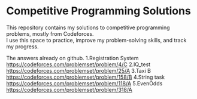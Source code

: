 # Competitive Programming Solutions

This repository contains my solutions to competitive programming problems, mostly from Codeforces.  
I use this space to practice, improve my problem-solving skills, and track my progress.

The answers already on github.
1.Registration System
https://codeforces.com/problemset/problem/4/C
2.IQ_test
https://codeforces.com/problemset/problem/25/A
3.Taxi B
https://codeforces.com/problemset/problem/158/B
4.String task
https://codeforces.com/problemset/problem/118/A
5.EvenOdds
https://codeforces.com/problemset/problem/318/A
